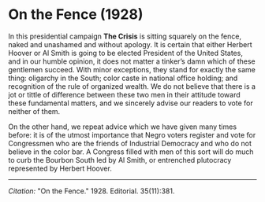 # On the Fence (1928)

In this presidential campaign **The Crisis** is sitting squarely on the fence, naked and unashamed and without apology. It is certain that either Herbert Hoover or Al Smith is going to be elected President of the United States, and in our humble opinion, it does not matter a tinker’s damn which of these gentlemen succeed. With minor exceptions, they stand for exactly the same thing: oligarchy in the South; color caste in national office holding; and recognition of the rule of organized wealth. We do not believe that there is a jot or tittle of difference between these two men in their attitude toward these fundamental matters, and we sincerely advise our readers to vote for neither of them.

On the other hand, we repeat advice which we have given many times before: it is of the utmost importance that Negro voters register and vote for Congressmen who are the friends of Industrial Democracy and who do not believe in the color bar. A Congress filled with men of this sort will do much to curb the Bourbon South led by Al Smith, or entrenched plutocracy represented by Herbert Hoover.


_________________
*Citation:* "On the Fence." 1928. Editorial.  35(11):381.
